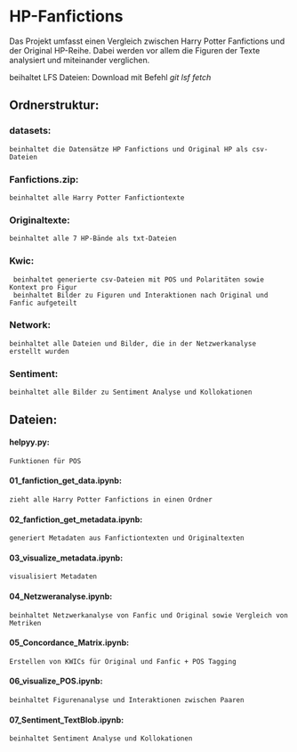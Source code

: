 # HP-Fanfictions

Das Projekt umfasst einen Vergleich zwischen Harry Potter Fanfictions und der Original HP-Reihe. Dabei werden vor allem die Figuren der Texte analysiert und miteinander verglichen.

beihaltet LFS Dateien: Download mit Befehl *git lsf fetch*

## Ordnerstruktur: 

### datasets: 
    beinhaltet die Datensätze HP Fanfictions und Original HP als csv-Dateien

### Fanfictions.zip:
    beinhaltet alle Harry Potter Fanfictiontexte

### Originaltexte:
    beinhaltet alle 7 HP-Bände als txt-Dateien

### Kwic:
     beinhaltet generierte csv-Dateien mit POS und Polaritäten sowie Kontext pro Figur
     beinhaltet Bilder zu Figuren und Interaktionen nach Original und Fanfic aufgeteilt

### Network: 
    beinhaltet alle Dateien und Bilder, die in der Netzwerkanalyse erstellt wurden

### Sentiment:
    beinhaltet alle Bilder zu Sentiment Analyse und Kollokationen

## Dateien:

#### helpyy.py: 
    Funktionen für POS

#### 01_fanfiction_get_data.ipynb:
    zieht alle Harry Potter Fanfictions in einen Ordner

#### 02_fanfiction_get_metadata.ipynb:
    generiert Metadaten aus Fanfictiontexten und Originaltexten

#### 03_visualize_metadata.ipynb:
    visualisiert Metadaten

#### 04_Netzweranalyse.ipynb:
    beinhaltet Netzwerkanalyse von Fanfic und Original sowie Vergleich von Metriken

#### 05_Concordance_Matrix.ipynb:
    Erstellen von KWICs für Original und Fanfic + POS Tagging

#### 06_visualize_POS.ipynb:  
    beinhaltet Figurenanalyse und Interaktionen zwischen Paaren

#### 07_Sentiment_TextBlob.ipynb:
    beinhaltet Sentiment Analyse und Kollokationen



```python

```
